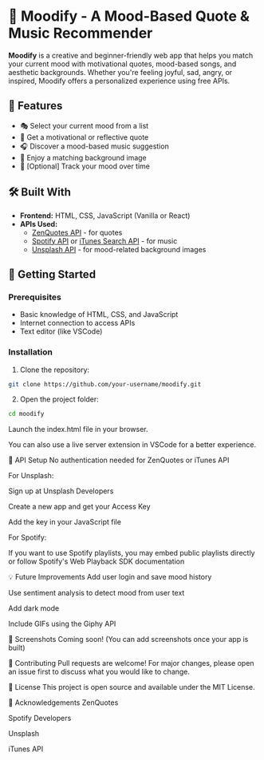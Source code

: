 # 🎵 Moodify - A Mood-Based Quote & Music Recommender

**Moodify** is a creative and beginner-friendly web app that helps you match your current mood with motivational quotes, mood-based songs, and aesthetic backgrounds. Whether you're feeling joyful, sad, angry, or inspired, Moodify offers a personalized experience using free APIs.

## 🌟 Features

- 🎭 Select your current mood from a list
- 📝 Get a motivational or reflective quote
- 🎧 Discover a mood-based music suggestion
- 🌅 Enjoy a matching background image
- 💾 [Optional] Track your mood over time

## 🛠️ Built With

- **Frontend:** HTML, CSS, JavaScript (Vanilla or React)
- **APIs Used:**
  - [ZenQuotes API](https://zenquotes.io/) - for quotes
  - [Spotify API](https://developer.spotify.com/) or [iTunes Search API](https://affiliate.apple.com/resources/documentation/itunes-store-web-service-search-api/) - for music
  - [Unsplash API](https://unsplash.com/developers) - for mood-related background images

## 🚀 Getting Started

### Prerequisites

- Basic knowledge of HTML, CSS, and JavaScript
- Internet connection to access APIs
- Text editor (like VSCode)

### Installation

1. Clone the repository:

```bash
git clone https://github.com/your-username/moodify.git
```

2. Open the project folder:

```bash
cd moodify
```
Launch the index.html file in your browser.

You can also use a live server extension in VSCode for a better experience.

🔑 API Setup
No authentication needed for ZenQuotes or iTunes API

For Unsplash:

Sign up at Unsplash Developers

Create a new app and get your Access Key

Add the key in your JavaScript file

For Spotify:

If you want to use Spotify playlists, you may embed public playlists directly or follow Spotify's Web Playback SDK documentation

💡 Future Improvements
Add user login and save mood history

Use sentiment analysis to detect mood from user text

Add dark mode

Include GIFs using the Giphy API

📸 Screenshots
Coming soon! (You can add screenshots once your app is built)

🤝 Contributing
Pull requests are welcome! For major changes, please open an issue first to discuss what you would like to change.

📄 License
This project is open source and available under the MIT License.

🙌 Acknowledgements
ZenQuotes

Spotify Developers

Unsplash

iTunes API


